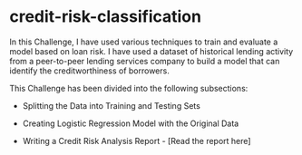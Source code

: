 # credit-risk-classification

In this Challenge, I have used various techniques to train and evaluate a model based on loan risk. I have used a dataset of historical lending activity from a peer-to-peer lending services company to build a model that can identify the creditworthiness of borrowers.

This Challenge has been divided into the following subsections:

* Splitting the Data into Training and Testing Sets

* Creating Logistic Regression Model with the Original Data

* Writing a Credit Risk Analysis Report - [Read the report here]